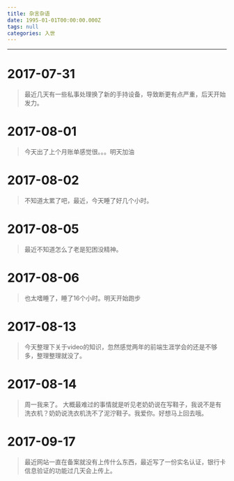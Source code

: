 ```yaml
---
title: 杂言杂语
date: 1995-01-01T00:00:00.000Z
tags: null
categories: 入世
---
```


--------------------------------------------------------------------------------

<!-- more -->

# 2017-07-31

> 最近几天有一些私事处理换了新的手持设备，导致断更有点严重，后天开始发力。

# 2017-08-01

> 今天出了上个月账单感觉很。。。明天加油

# 2017-08-02

> 不知道太累了吧，最近，今天睡了好几个小时。

# 2017-08-05

> 最近不知道怎么了老是犯困没精神。

# 2017-08-06

> 也太嗜睡了，睡了16个小时。明天开始跑步

# 2017-08-13

> 今天整理下关于video的知识，忽然感觉两年的前端生涯学会的还是不够多，整理整理就没了。

# 2017-08-14

> 周一我来了。 大概最难过的事情就是听见老奶奶说在写鞋子，我说不是有洗衣机？奶奶说洗衣机洗不了泥泞鞋子。我爱你。好想马上回去哦。

# 2017-09-17

> 最近网站一直在备案就没有上传什么东西，最近写了一份实名认证，银行卡信息验证的功能过几天会上传上。